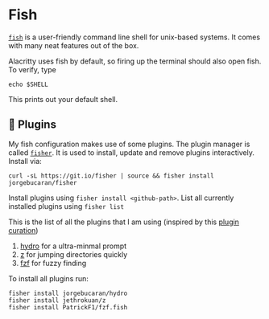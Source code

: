 # Fish

[`fish`](https://fishshell.com/) is a user-friendly command line shell for unix-based systems. It comes with many neat features out of the box. 

Alacritty uses fish by default, so firing up the terminal should also open fish. To verify, type

```shell
echo $SHELL
```

This prints out your default shell.

## :electric_plug: Plugins

My fish configuration makes use of some plugins. The plugin manager is called [`fisher`](https://github.com/jorgebucaran/fisher). 
It is used to install, update and remove plugins interactively. Install via:

```shell
curl -sL https://git.io/fisher | source && fisher install jorgebucaran/fisher
```

Install plugins using `fisher install <github-path>`.
List all currently installed plugins using `fisher list`

This is the list of all the plugins that I am using (inspired by this [plugin curation](https://github.com/jorgebucaran/awsm.fish))

1. [hydro](https://github.com/jorgebucaran/hydro) for a ultra-minmal prompt
2. [z](https://github.com/jethrokuan/z) for jumping directories quickly
3. [fzf](https://github.com/PatrickF1/fzf.fish) for fuzzy finding

To install all plugins run:

```
fisher install jorgebucaran/hydro
fisher install jethrokuan/z
fisher install PatrickF1/fzf.fish
```

